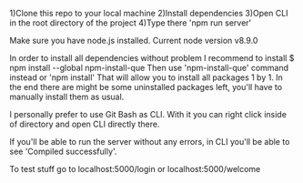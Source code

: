 

1)Clone this repo to your local machine
2)Install dependencies
3)Open CLI in the root directory of the project
4)Type there 'npm run server'

Make sure you have node.js installed. 
Current node version v8.9.0

In order to install all dependencies without problem I recommend to install 
$ npm install --global npm-install-que
Then use 'npm-install-que' command instead or 'npm install'
That will allow you to install all packages 1 by 1.
In the end there are might be some uninstalled packages left, you'll have to manually install them as usual.

I personally prefer to use Git Bash as CLI.
With it you can right click inside of directory and open CLI directly there.

If you'll be able to run the server without any errors, in CLI you'll be able to see
'Compiled successfully'.

To test stuff go to localhost:5000/login or localhost:5000/welcome